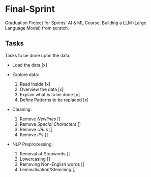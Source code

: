 # Final-Sprint

Graduation Project for Sprints' AI &amp; ML Course, Building a LLM (Large Language Model) from scratch.

## Tasks

Tasks to be done upon the data.

- Load the data [x]

- Explore data:
    1. Read Inside [x]
    2. Overview the data [x]
    3. Explain what is to be done [x]
    4. Define Patterns to be replaced [x]
- Cleaning:
    1. Remove *Newlines* []
    2. Remove *Special Characters* []
    3. Remove *URLs* []
    4. Remove *IPs* []
- NLP Preprocessing:
    1. Removal of Stopwords []
    2. Lowercasing []
    3. Removing Non-English words []
    4. Lemmatisation/Stemming []
